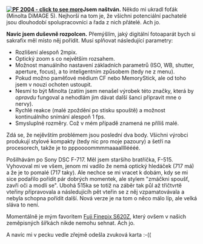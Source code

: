 <!-- dcterms:identifier = riderweblog#112 -->
<!-- dcterms:title = Jsem naštván a duševně rozpolcen: jaký foťák si pořídit? -->
<!-- np9:categoryId = 2 -->
<!-- x4w:category = Lidé a jiná zvěř -->
<!-- np9:authorId = 1 -->
<!-- np9:authorEmail = michal.valasek@altairis.cz -->
<!-- dcterms:creator = Michal Altair Valášek -->
<!-- dcterms:created = 2003-12-19T03:52:38+01:00 -->
<!-- dcterms:dateAccepted = 2003-12-19T03:52:38+01:00 -->

[**![PF 2004 - click to see more](http://www.rider.cz/pf2k4/pf2004teaser.gif)**](http://www.rider.cz/pf2k4/)**Jsem naštván.** Někdo mi ukradl foťák (Minolta DiMAGE 5). Nejhorší na tom je, že všichni potenciální pachatelé jsou dlouhodobí spolupracovníci a řada z nich přátelé. Ach jo.

**Navíc jsem duševně rozpolcen.** Přemýšlím, jaký digitální fotoaparát bych si sakrafix měl místo něj pořídit. Musí splňovat následující parametry:

*   Rozlišení alespoň 2mpix.
*   Optický zoom s co největším rozsahem.
*   Možnost manuálního nastavení základních parametrů (ISO, WB, shutter, aperture, focus), a to inteligentním způsobem (tedy ne z menu).
*   Pokud možno paměťové médium CF nebo MemoryStick, ale od toho jsem v nouzi ochoten ustoupit.
*   Nesmí to být Minolta (zatím jsem nenašel výrobek této značky, která by *opravdu* fungoval a nehodlám jim dávat další šanci připravit mne o nervy).
*   Rychlé reakce (malé zpoždění po stisku spouště) a možnost kontinuálního snímání alespoň 1 fps.
*   Smysluplné rozměry. Což v mém případě znamená ne příliš malé.

Zdá se, že nejěvštím problémem jsou poslední dva body. Všichni výrobci produkují stylové kompakty (tedy nic pro moje pazoury) a šetří na procesorech, takže je to pppoooommmmaaaalllléééé.

Pošilhávám po Sony DSC F-717. Měl jsem staršího bratříčka, F-515. Vyhovoval mi ve všem, jenom mi vadilo že nemá optický hledáček (717 má) a že je to pomalé (717 taky). Ale nechce se mi vracet k dobám, kdy se mi sice podařilo pořídit pár dobrých momentek, ale stylem "zmáčkni spoušť, zavři oči a modli se". Ubohá 515ka se totiž na záběr tak půl až třičtvrtě vteřiny připravovala a následujícíh pět vteřin se z něj vzpamatovávala a nebyla schopna pořídit další. Nová verze je na tom o něco málo líp, ale velká sláva to není.

Momentálně je mým favoritem [Fuji Finepix S620Z](http://www.dpreview.com/reviews/specs/Fujifilm/fuji_finepixs602z.asp), který ovšem v našich zeměpisných šířkách nikde nemohu sehnat. Ach jo.

A navíc mi v pecku vedle zřejmě odešla zvuková karta :-((